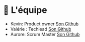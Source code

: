 # :handshake: L'équipe

- Kevin: Product owner
    [Son Github](https://github.com/Talicke)
- Valérie : Techlead
    [Son Github](https://github.com/ValerieRas)
- Aurore: Scrum Master
    [Son Github](https://github.com/Aura974)
